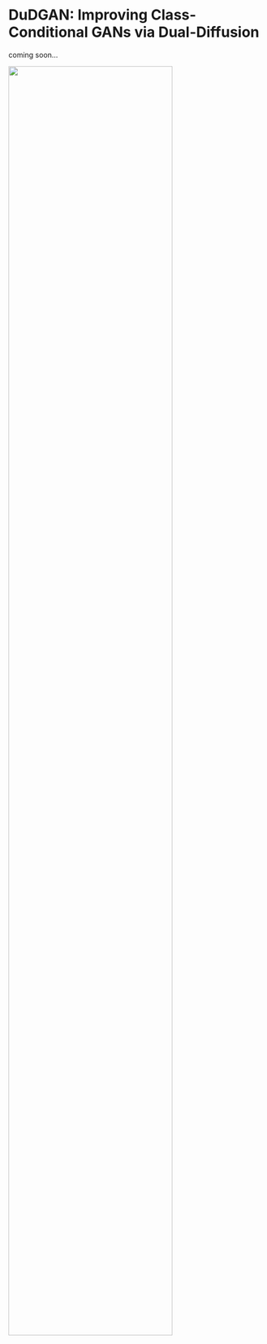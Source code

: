 # DuDGAN: Improving Class-Conditional GANs via Dual-Diffusion

coming soon...

<img width="80%" src="https://github.com/taesunyeom/DuDGAN/assets/102474982/f12352c0-d9cb-4c2b-8d30-374b16a9b56a"/>
